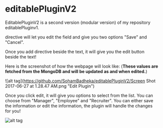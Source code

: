 # editablePluginV2
EditablePluginV2 is a second version (modular version) of my repository editablePluginv1.

<edit-me> directive will let you edit the field and give you two options "Save" and "Cancel".

Once you add <edit-me> directive beside the text, it will give you the edit button beside the text!

Here is the screenshot of how the webpage will look like:
(**These values are fetched from the MongoDB and will be updated as and when edited.**)

![alt tag](https://github.com/SohamBadheka/editablePluginV2/Screen Shot 2017-06-27 at 1.28.47 AM.png "Edit Plugin")



Once you click edit, it will give you options to select from the list. You can choose from "Manager", "Employee" and "Recruiter".
You can either save the information or edit the information, the plugin will handle the changes for you!

![alt tag](https://cdn.filestackcontent.com/vpX2JBPRUWc0fAm1wIbd "Save or Cancel")

